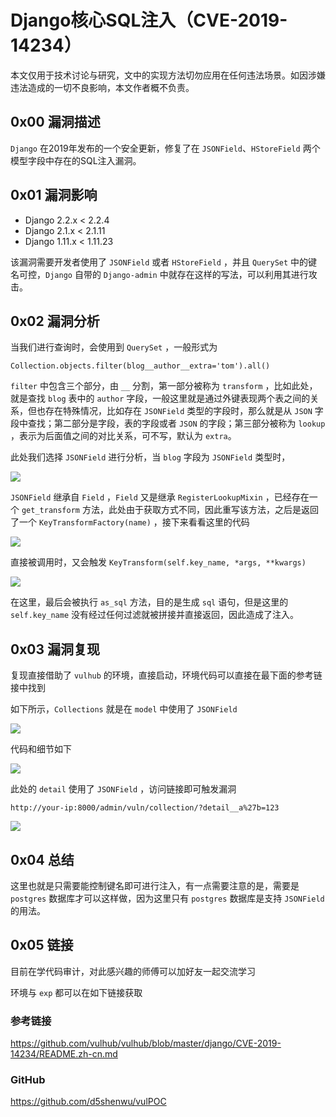 # Django核心SQL注入（CVE-2019-14234）

本文仅用于技术讨论与研究，文中的实现方法切勿应用在任何违法场景。如因涉嫌违法造成的一切不良影响，本文作者概不负责。

## 0x00 漏洞描述

`Django` 在2019年发布的一个安全更新，修复了在 `JSONField`、`HStoreField` 两个模型字段中存在的SQL注入漏洞。

## 0x01 漏洞影响

- Django 2.2.x < 2.2.4
- Django 2.1.x < 2.1.11
- Django 1.11.x < 1.11.23

该漏洞需要开发者使用了 `JSONField` 或者 `HStoreField` ，并且 `QuerySet` 中的键名可控，`Django` 自带的 `Django-admin` 中就存在这样的写法，可以利用其进行攻击。

## 0x02 漏洞分析

当我们进行查询时，会使用到 `QuerySet` ，一般形式为

```
Collection.objects.filter(blog__author__extra='tom').all()
```

`filter` 中包含三个部分，由 `__` 分割，第一部分被称为 `transform` ，比如此处，就是查找 `blog` 表中的 `author` 字段，一般这里就是通过外键表现两个表之间的关系，但也存在特殊情况，比如存在 `JSONField` 类型的字段时，那么就是从 `JSON` 字段中查找；第二部分是字段，表的字段或者 `JSON` 的字段；第三部分被称为 `lookup` ，表示为后面值之间的对比关系，可不写，默认为 `extra`。

此处我们选择 `JSONField` 进行分析，当 `blog` 字段为 `JSONField` 类型时，

![](https://gitee.com/d5shenwu/picgo/raw/master/img/20220921171923.png)

`JSONField` 继承自 `Field` ，`Field` 又是继承 `RegisterLookupMixin` ，已经存在一个 `get_transform` 方法，此处由于获取方式不同，因此重写该方法，之后是返回了一个 `KeyTransformFactory(name)` ，接下来看看这里的代码

![](https://gitee.com/d5shenwu/picgo/raw/master/img/image-20220921173225909.png)

直接被调用时，又会触发 `KeyTransform(self.key_name, *args, **kwargs)`

![](https://gitee.com/d5shenwu/picgo/raw/master/img/20220921173335.png)

在这里，最后会被执行 `as_sql` 方法，目的是生成 `sql` 语句，但是这里的 `self.key_name` 没有经过任何过滤就被拼接并直接返回，因此造成了注入。

## 0x03 漏洞复现

复现直接借助了 `vulhub` 的环境，直接启动，环境代码可以直接在最下面的参考链接中找到

如下所示，`Collections` 就是在 `model` 中使用了 `JSONField` 

![](https://gitee.com/d5shenwu/picgo/raw/master/img/20220921153333.png)

代码和细节如下

![](https://gitee.com/d5shenwu/picgo/raw/master/img/20220921153819.png)

此处的 `detail` 使用了 `JSONField` ，访问链接即可触发漏洞

```
http://your-ip:8000/admin/vuln/collection/?detail__a%27b=123
```

![](https://gitee.com/d5shenwu/picgo/raw/master/img/20220921154135.png)

## 0x04 总结

这里也就是只需要能控制键名即可进行注入，有一点需要注意的是，需要是 `postgres` 数据库才可以这样做，因为这里只有 `postgres` 数据库是支持 `JSONField` 的用法。

## 0x05 链接

目前在学代码审计，对此感兴趣的师傅可以加好友一起交流学习

环境与 `exp` 都可以在如下链接获取

### 参考链接

https://github.com/vulhub/vulhub/blob/master/django/CVE-2019-14234/README.zh-cn.md

### GitHub

https://github.com/d5shenwu/vulPOC



